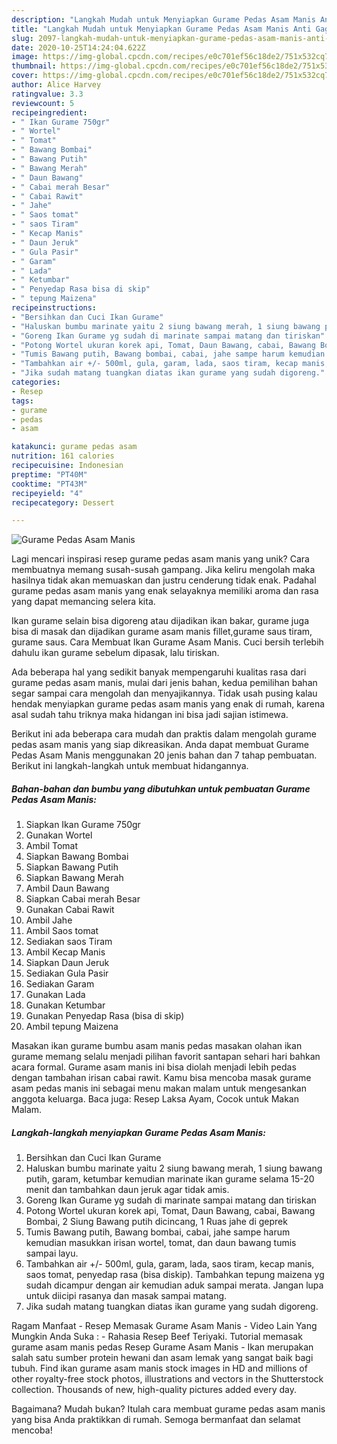 ```yaml
---
description: "Langkah Mudah untuk Menyiapkan Gurame Pedas Asam Manis Anti Gagal"
title: "Langkah Mudah untuk Menyiapkan Gurame Pedas Asam Manis Anti Gagal"
slug: 2097-langkah-mudah-untuk-menyiapkan-gurame-pedas-asam-manis-anti-gagal
date: 2020-10-25T14:24:04.622Z
image: https://img-global.cpcdn.com/recipes/e0c701ef56c18de2/751x532cq70/gurame-pedas-asam-manis-foto-resep-utama.jpg
thumbnail: https://img-global.cpcdn.com/recipes/e0c701ef56c18de2/751x532cq70/gurame-pedas-asam-manis-foto-resep-utama.jpg
cover: https://img-global.cpcdn.com/recipes/e0c701ef56c18de2/751x532cq70/gurame-pedas-asam-manis-foto-resep-utama.jpg
author: Alice Harvey
ratingvalue: 3.3
reviewcount: 5
recipeingredient:
- " Ikan Gurame 750gr"
- " Wortel"
- " Tomat"
- " Bawang Bombai"
- " Bawang Putih"
- " Bawang Merah"
- " Daun Bawang"
- " Cabai merah Besar"
- " Cabai Rawit"
- " Jahe"
- " Saos tomat"
- " saos Tiram"
- " Kecap Manis"
- " Daun Jeruk"
- " Gula Pasir"
- " Garam"
- " Lada"
- " Ketumbar"
- " Penyedap Rasa bisa di skip"
- " tepung Maizena"
recipeinstructions:
- "Bersihkan dan Cuci Ikan Gurame"
- "Haluskan bumbu marinate yaitu 2 siung bawang merah, 1 siung bawang putih, garam, ketumbar kemudian marinate ikan gurame selama 15-20 menit dan tambahkan daun jeruk agar tidak amis."
- "Goreng Ikan Gurame yg sudah di marinate sampai matang dan tiriskan"
- "Potong Wortel ukuran korek api, Tomat, Daun Bawang, cabai, Bawang Bombai, 2 Siung Bawang putih dicincang, 1 Ruas jahe di geprek"
- "Tumis Bawang putih, Bawang bombai, cabai, jahe sampe harum kemudian masukkan irisan wortel, tomat, dan daun bawang tumis sampai layu."
- "Tambahkan air +/- 500ml, gula, garam, lada, saos tiram, kecap manis, saos tomat, penyedap rasa (bisa diskip). Tambahkan tepung maizena yg sudah dicampur dengan air kemudian aduk sampai merata. Jangan lupa untuk diicipi rasanya dan masak sampai matang."
- "Jika sudah matang tuangkan diatas ikan gurame yang sudah digoreng."
categories:
- Resep
tags:
- gurame
- pedas
- asam

katakunci: gurame pedas asam 
nutrition: 161 calories
recipecuisine: Indonesian
preptime: "PT40M"
cooktime: "PT43M"
recipeyield: "4"
recipecategory: Dessert

---
```



![Gurame Pedas Asam Manis](https://img-global.cpcdn.com/recipes/e0c701ef56c18de2/751x532cq70/gurame-pedas-asam-manis-foto-resep-utama.jpg)

Lagi mencari inspirasi resep gurame pedas asam manis yang unik? Cara membuatnya memang susah-susah gampang. Jika keliru mengolah maka hasilnya tidak akan memuaskan dan justru cenderung tidak enak. Padahal gurame pedas asam manis yang enak selayaknya memiliki aroma dan rasa yang dapat memancing selera kita.

Ikan gurame selain bisa digoreng atau dijadikan ikan bakar, gurame juga bisa di masak dan dijadikan gurame asam manis fillet,gurame saus tiram, gurame saus. Cara Membuat Ikan Gurame Asam Manis. Cuci bersih terlebih dahulu ikan gurame sebelum dipasak, lalu tiriskan.

Ada beberapa hal yang sedikit banyak mempengaruhi kualitas rasa dari gurame pedas asam manis, mulai dari jenis bahan, kedua pemilihan bahan segar sampai cara mengolah dan menyajikannya. Tidak usah pusing kalau hendak menyiapkan gurame pedas asam manis yang enak di rumah, karena asal sudah tahu triknya maka hidangan ini bisa jadi sajian istimewa.


Berikut ini ada beberapa cara mudah dan praktis dalam mengolah gurame pedas asam manis yang siap dikreasikan. Anda dapat membuat Gurame Pedas Asam Manis menggunakan 20 jenis bahan dan 7 tahap pembuatan. Berikut ini langkah-langkah untuk membuat hidangannya.

<!--inarticleads1-->

##### Bahan-bahan dan bumbu yang dibutuhkan untuk pembuatan Gurame Pedas Asam Manis:

1. Siapkan  Ikan Gurame 750gr
1. Gunakan  Wortel
1. Ambil  Tomat
1. Siapkan  Bawang Bombai
1. Siapkan  Bawang Putih
1. Siapkan  Bawang Merah
1. Ambil  Daun Bawang
1. Siapkan  Cabai merah Besar
1. Gunakan  Cabai Rawit
1. Ambil  Jahe
1. Ambil  Saos tomat
1. Sediakan  saos Tiram
1. Ambil  Kecap Manis
1. Siapkan  Daun Jeruk
1. Sediakan  Gula Pasir
1. Sediakan  Garam
1. Gunakan  Lada
1. Gunakan  Ketumbar
1. Gunakan  Penyedap Rasa (bisa di skip)
1. Ambil  tepung Maizena


Masakan ikan gurame bumbu asam manis pedas masakan olahan ikan gurame memang selalu menjadi pilihan favorit santapan sehari hari bahkan acara formal. Gurame asam manis ini bisa diolah menjadi lebih pedas dengan tambahan irisan cabai rawit. Kamu bisa mencoba masak gurame asam pedas manis ini sebagai menu makan malam untuk mengesankan anggota keluarga. Baca juga: Resep Laksa Ayam, Cocok untuk Makan Malam. 

<!--inarticleads2-->

##### Langkah-langkah menyiapkan Gurame Pedas Asam Manis:

1. Bersihkan dan Cuci Ikan Gurame
1. Haluskan bumbu marinate yaitu 2 siung bawang merah, 1 siung bawang putih, garam, ketumbar kemudian marinate ikan gurame selama 15-20 menit dan tambahkan daun jeruk agar tidak amis.
1. Goreng Ikan Gurame yg sudah di marinate sampai matang dan tiriskan
1. Potong Wortel ukuran korek api, Tomat, Daun Bawang, cabai, Bawang Bombai, 2 Siung Bawang putih dicincang, 1 Ruas jahe di geprek
1. Tumis Bawang putih, Bawang bombai, cabai, jahe sampe harum kemudian masukkan irisan wortel, tomat, dan daun bawang tumis sampai layu.
1. Tambahkan air +/- 500ml, gula, garam, lada, saos tiram, kecap manis, saos tomat, penyedap rasa (bisa diskip). Tambahkan tepung maizena yg sudah dicampur dengan air kemudian aduk sampai merata. Jangan lupa untuk diicipi rasanya dan masak sampai matang.
1. Jika sudah matang tuangkan diatas ikan gurame yang sudah digoreng.


Ragam Manfaat - Resep Memasak Gurame Asam Manis - Video Lain Yang Mungkin Anda Suka : - Rahasia Resep Beef Teriyaki. Tutorial memasak gurame asam manis pedas Resep Gurame Asam Manis - Ikan merupakan salah satu sumber protein hewani dan asam lemak yang sangat baik bagi tubuh. Find ikan gurame asam manis stock images in HD and millions of other royalty-free stock photos, illustrations and vectors in the Shutterstock collection. Thousands of new, high-quality pictures added every day. 

Bagaimana? Mudah bukan? Itulah cara membuat gurame pedas asam manis yang bisa Anda praktikkan di rumah. Semoga bermanfaat dan selamat mencoba!
